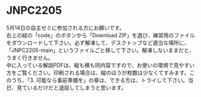 # JNPC2205

5月14日の自主ゼミに参加される方にお願いです。  
右上の緑の「code」のボタンから「Download ZIP」を選び、練習用のファイルをダウンロードして下さい。必ず解凍して、デスクトップなど適当な場所に、「JNPC2205-main」というファイルごと移して下さい。解凍しないままだと、うまく行きません。  
中に入っている解説PDFは、縦も横も同内容ですので、お使いの環境で見やすい方をご覧ください。印刷される場合は、縦のほうが枚数は少なくてすみます。このうち、「3. 可能なら事前準備を」の章は、できる方は、トライして下さい。当日、見ているだけだと退屈してしまうと思います。
